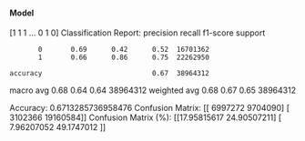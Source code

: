 #### Model
[1 1 1 ... 0 1 0]
Classification Report:
              precision    recall  f1-score   support

           0       0.69      0.42      0.52  16701362
           1       0.66      0.86      0.75  22262950

    accuracy                           0.67  38964312
   macro avg       0.68      0.64      0.64  38964312
weighted avg       0.68      0.67      0.65  38964312

Accuracy: 0.6713285736958476
Confusion Matrix:
[[ 6997272  9704090]
 [ 3102366 19160584]]
Confusion Matrix (%):
[[17.95815617 24.90507211]
 [ 7.96207052 49.1747012 ]]
